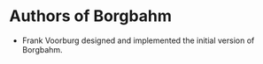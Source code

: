 # Authors of Borgbahm

  * Frank Voorburg designed and implemented the initial version of Borgbahm.


